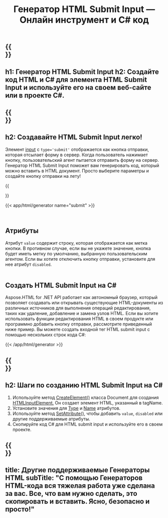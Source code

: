﻿---
translation: true
title: Генератор HTML Submit Input — Онлайн инструмент и C# код
template: /templates/_template-generators-child.md
description: Создайте HTML Submit Input для своего веб-сайта. Просмотрите кнопку отправки, скопируйте и используйте код HTML и C# в своем проекте!
url: /net/generators/submit/
platformtag: net
generator: Генератор HTML Submit Input
element: HTML submit input
tag: submit
---

{{<section banner>}}
---
h1: Генератор HTML Submit Input
h2: Создайте код HTML и C# для элемента HTML Submit Input и используйте его на своем веб-сайте или в проекте C#.
---

{{<section overview>}}
---
h2: Создавайте HTML Submit Input легко!
---

Элемент [input](https://html.spec.whatwg.org/multipage/input.html#the-input-element) с `type='submit'` отображается как кнопка отправки, которая отсылает форму в сервер. Когда пользователь нажимает кнопку, пользовательский агент пытается отправить форму на сервер. Генератор HTML Submit Input поможет вам генерировать код, который можно вставить в HTML документ. Просто выберите параметры и создайте кнопку отправки на лету!

{{<section plugin>}}

{{< app/html/generator name="submit" >}}

<br>
<h2> Атрибуты </h2>

Атрибут `value` содержит строку, которая отображается как метка кнопки. В противном случае, если вы не укажете значение, кнопка будет иметь метку по умолчанию, выбранную пользовательским агентом. Если вы хотите отключить кнопку отправки, установите для нее атрибут `disabled`.<br><br>

<h2> Создать HTML Submit Input на C#</h2>

Aspose.HTML for .NET API работает как автономный браузер, который позволяет создавать или открывать существующие HTML-документы из различных источников для выполнения операций редактирования, таких как удаление, добавление и замена узлов HTML. Если вы хотите использовать функции редактирования HTML в своем продукте или программно добавить кнопку отправки, рассмотрите приведенный ниже пример. Вы можете создать входной тег HTML submit input с помощью нескольких строк кода C#:

{{< /app/html/generator >}}

{{<section steps>}}
---
h2: Шаги по созданию HTML Submit Input на C#
---
1. Используйте метод [CreateElement()](https://reference.aspose.com/html/net/aspose.html.dom/document/createelement/) класса Document для создания [HTMLInputElement.](https://reference.aspose.com/html/net/aspose.html/htmlinputelement/) Он создает элемент HTML, указанный в tagName.
1. Установите значения для [Type](https://reference.aspose.com/html/net/aspose.html/htmlinputelement/type/) и [Name](https://reference.aspose.com/html/net/aspose.html/htmlinputelement/name/) атрибутов.
1. Используйте метод [SetAttribute(),](https://reference.aspose.com/html/net/aspose.html.dom/element/setattribute/) чтобы добавить `value`, `disabled` или другие поддерживаемые атрибуты.
1. Скопируйте код C# для HTML submit input и используйте его в своем проекте.

{{<section other-generators>}}
---
title: Другие поддерживаемые Генераторы HTML
subTitle: "С помощью Генераторов HTML-кода вся тяжелая работа уже сделана за вас. Все, что вам нужно сделать, это скопировать и вставить. Ясно, безопасно и просто!"
---